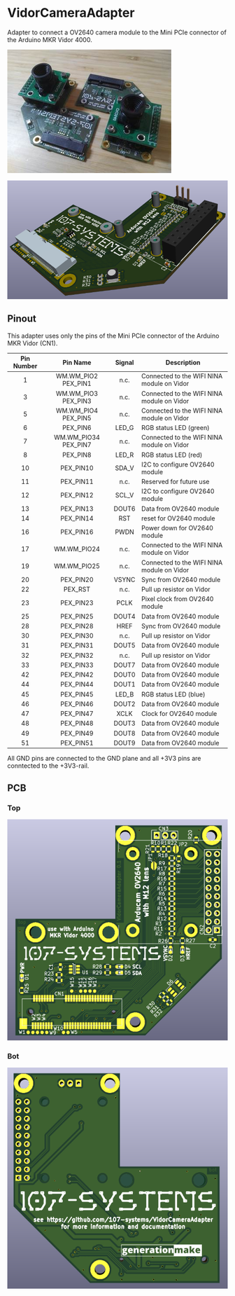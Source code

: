 # VidorCameraAdapter
Adapter to connect a OV2640 camera module to the Mini PCIe connector of the Arduino MKR Vidor 4000.

![VidorCameraAdapter v0.1](docs/images/VidorCameraAdapter-v0.1.jpg)

![vidorcameraadapter rendering](docs/images/vidorcameraadapter_rendering.png)

## Pinout

This adapter uses only the pins of the Mini PCIe connector of the Arduino MKR Vidor (CN1).

| Pin Number  | Pin Name    | Signal | Description                                |
|:-----------:|:-----------:|:------:| ------------------------------------------ |
|  1 | WM.WM_PIO2 PEX_PIN1  | n.c.   | Connected to the WIFI NINA module on Vidor |
|  3 | WM.WM_PIO3 PEX_PIN3  | n.c.   | Connected to the WIFI NINA module on Vidor |
|  5 | WM.WM_PIO4 PEX_PIN5  | n.c.   | Connected to the WIFI NINA module on Vidor |
|  6 | PEX_PIN6             | LED_G  | RGB status LED (green)                     |
|  7 | WM.WM_PIO34 PEX_PIN7 | n.c.   | Connected to the WIFI NINA module on Vidor |
|  8 | PEX_PIN8             | LED_R  | RGB status LED (red)                       |
| 10 | PEX_PIN10            | SDA_V  | I2C to configure OV2640 module             |
| 11 | PEX_PIN11            | n.c.   | Reserved for future use                    |
| 12 | PEX_PIN12            | SCL_V  | I2C to configure OV2640 module             |
| 13 | PEX_PIN13            | DOUT6  | Data from OV2640 module                    |
| 14 | PEX_PIN14            | RST    | reset for OV2640 module                    |
| 16 | PEX_PIN16            | PWDN   | Power down for OV2640 module               |
| 17 | WM.WM_PIO24          | n.c.   | Connected to the WIFI NINA module on Vidor |
| 19 | WM.WM_PIO25          | n.c.   | Connected to the WIFI NINA module on Vidor |
| 20 | PEX_PIN20            | VSYNC  | Sync from OV2640 module                    |
| 22 | PEX_RST              | n.c.   | Pull up resistor on Vidor                  |
| 23 | PEX_PIN23            | PCLK   | Pixel clock from OV2640 module             |
| 25 | PEX_PIN25            | DOUT4  | Data from OV2640 module                    |
| 28 | PEX_PIN28            | HREF   | Sync from OV2640 module                    |
| 30 | PEX_PIN30            | n.c.   | Pull up resistor on Vidor                  |
| 31 | PEX_PIN31            | DOUT5  | Data from OV2640 module                    |
| 32 | PEX_PIN32            | n.c.   | Pull up resistor on Vidor                  |
| 33 | PEX_PIN33            | DOUT7  | Data from OV2640 module                    |
| 42 | PEX_PIN42            | DOUT0  | Data from OV2640 module                    |
| 44 | PEX_PIN44            | DOUT1  | Data from OV2640 module                    |
| 45 | PEX_PIN45            | LED_B  | RGB status LED (blue)                      |
| 46 | PEX_PIN46            | DOUT2  | Data from OV2640 module                    |
| 47 | PEX_PIN47            | XCLK   | Clock for OV2640 module                    |
| 48 | PEX_PIN48            | DOUT3  | Data from OV2640 module                    |
| 49 | PEX_PIN49            | DOUT8  | Data from OV2640 module                    |
| 51 | PEX_PIN51            | DOUT9  | Data from OV2640 module                    |

All GND pins are connected to the GND plane and all +3V3 pins are conntected to the +3V3-rail.

## PCB

### Top

![vidorcameraadapter PCB top](docs/images/vidorcameraadapter_top.png)

### Bot

![vidorcameraadapter PCB bot](docs/images/vidorcameraadapter_bot.png)
